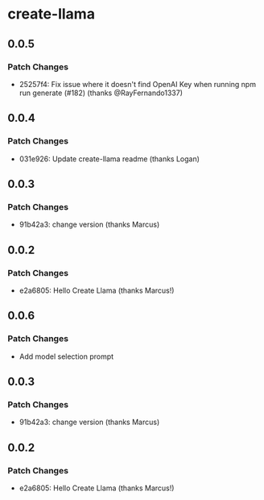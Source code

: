 # create-llama

## 0.0.5

### Patch Changes

- 25257f4: Fix issue where it doesn't find OpenAI Key when running npm run generate (#182) (thanks @RayFernando1337)

## 0.0.4

### Patch Changes

- 031e926: Update create-llama readme (thanks Logan)

## 0.0.3

### Patch Changes

- 91b42a3: change version (thanks Marcus)

## 0.0.2

### Patch Changes

- e2a6805: Hello Create Llama (thanks Marcus!)

## 0.0.6

### Patch Changes

- Add model selection prompt

## 0.0.3

### Patch Changes

- 91b42a3: change version (thanks Marcus)

## 0.0.2

### Patch Changes

- e2a6805: Hello Create Llama (thanks Marcus!)
